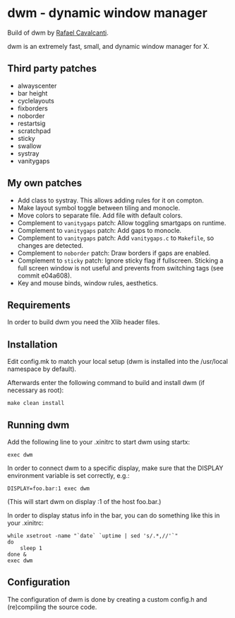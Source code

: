 # dwm - dynamic window manager

Build of dwm by [Rafael Cavalcanti](https://rafaelc.org).

dwm is an extremely fast, small, and dynamic window manager for X.

## Third party patches

- alwayscenter
- bar height
- cyclelayouts
- fixborders
- noborder
- restartsig
- scratchpad
- sticky
- swallow
- systray
- vanitygaps

## My own patches

- Add class to systray. This allows adding rules for it on compton.
- Make layout symbol toggle between tiling and monocle.
- Move colors to separate file. Add file with default colors.
- Complement to `vanitygaps` patch: Allow toggling smartgaps on runtime.
- Complement to `vanitygaps` patch: Add gaps to monocle.
- Complement to `vanitygaps` patch: Add `vanitygaps.c` to `Makefile`, so changes are detected.
- Complement to `noborder` patch: Draw borders if gaps are enabled.
- Complement to `sticky` patch: Ignore sticky flag if fullscreen.
  Sticking a full screen window is not useful and prevents from switching tags (see commit e04a608).
- Key and mouse binds, window rules, aesthetics.

## Requirements

In order to build dwm you need the Xlib header files.

## Installation

Edit config.mk to match your local setup (dwm is installed into
the /usr/local namespace by default).

Afterwards enter the following command to build and install dwm (if
necessary as root):

    make clean install

## Running dwm

Add the following line to your .xinitrc to start dwm using startx:

    exec dwm

In order to connect dwm to a specific display, make sure that
the DISPLAY environment variable is set correctly, e.g.:

    DISPLAY=foo.bar:1 exec dwm

(This will start dwm on display :1 of the host foo.bar.)

In order to display status info in the bar, you can do something
like this in your .xinitrc:

    while xsetroot -name "`date` `uptime | sed 's/.*,//'`"
    do
    	sleep 1
    done &
    exec dwm

## Configuration

The configuration of dwm is done by creating a custom config.h
and (re)compiling the source code.
